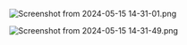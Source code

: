 ![Screenshot from 2024-05-15 14-31-01.png](..%2F..%2F..%2FPictures%2FScreenshots%2FScreenshot%20from%202024-05-15%2014-31-01.png)

![Screenshot from 2024-05-15 14-31-49.png](..%2F..%2F..%2FPictures%2FScreenshots%2FScreenshot%20from%202024-05-15%2014-31-49.png)
